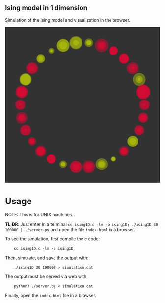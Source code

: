  
Ising model in 1 dimension
--------------------------

Simulation of the Ising model and visualization in the browser.

![Ising model](ising1D.png)


Usage
=====

NOTE: This is for UNIX machines.

**TL;DR**: Just enter in a terminal `cc ising1D.c -lm -o ising1D; ./ising1D 30 100000 | ./server.py` and open the file `index.html` in a browser.

To see the simulation, first compile the c code:

        cc ising1D.c -lm -o ising1D
        
Then, simulate, and save the output with:

        ./ising1D 30 100000 > simulation.dat
        
The output must be served via web with:

        python3 ./server.py < simulation.dat
        
Finally, open the `index.html` file in a browser.
        
 
